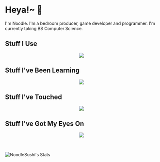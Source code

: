 # Heya!~ 👋
I'm Noodle. I'm a bedroom producer, game developer and programmer. I'm currently taking BS Computer Science.
<!--
**NoodleSushi/NoodleSushi** is a ✨ _special_ ✨ repository because its `README.md` (this file) appears on your GitHub profile.

Here are some ideas to get you started:

- 🔭 I’m currently working on ...
- 🌱 I’m currently learning ...
- 👯 I’m looking to collaborate on ...
- 🤔 I’m looking for help with ...
- 💬 Ask me about ...
- 📫 How to reach me: ...
- 😄 Pronouns: ...
- ⚡ Fun fact: ...
-->


## Stuff I Use
<div align="center">
	<a href="https://skillicons.dev">
	    <img src="https://skillicons.dev/icons?i=cs,py,godot,html,css,tailwind,js,ts,nodejs,react,vscode,git,github,mysql" />
	</a>
</div>

## Stuff I've Been Learning
<div align="center">
	<a href="https://skillicons.dev">
	    <img src="https://skillicons.dev/icons?i=rust,laravel,php,express" />
	</a>
</div>


## Stuff I've Touched
<div align="center">
	<a href="https://skillicons.dev">
	    <img src="https://skillicons.dev/icons?i=go,java,c,lua,svelte" />
	</a>
</div>

## Stuff I've Got My Eyes On
<div align="center">
	<a href="https://skillicons.dev">
	    <img src="https://skillicons.dev/icons?i=deno,vue,sass,haxe" />
	</a>
</div>
<br>
<br>


![NoodleSushi's Stats](https://github-readme-stats.vercel.app/api?username=NoodleSushi&theme=dracula&show_icons=true&hide_border=true&count_private=true)

